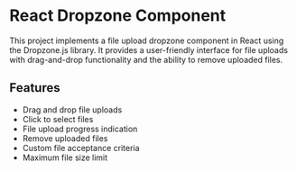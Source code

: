 # React Dropzone Component

This project implements a file upload dropzone component in React using the Dropzone.js library. It provides a user-friendly interface for file uploads with drag-and-drop functionality and the ability to remove uploaded files.

## Features

- Drag and drop file uploads
- Click to select files
- File upload progress indication
- Remove uploaded files
- Custom file acceptance criteria
- Maximum file size limit
